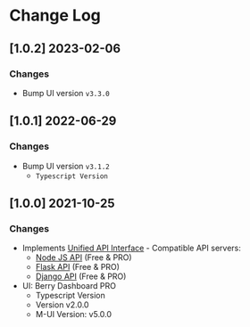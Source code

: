 # Change Log

## [1.0.2] 2023-02-06
### Changes

- Bump UI version `v3.3.0`

## [1.0.1] 2022-06-29
### Changes

- Bump UI version `v3.1.2`
  - `Typescript Version`

## [1.0.0] 2021-10-25
### Changes

- Implements [Unified API Interface](https://docs.appseed.us/boilerplate-code/api-server/api-unified-definition) - Compatible API servers:
  - [Node JS API](https://docs.appseed.us/boilerplate-code/api-server/node-js) (Free & PRO)
  - [Flask API](https://docs.appseed.us/boilerplate-code/api-server/flask) (Free & PRO)
  - [Django API](https://docs.appseed.us/boilerplate-code/api-server/django) (Free & PRO)
- UI: Berry Dashboard PRO
  - Typescript Version
  - Version v2.0.0
  - M-UI Version: v5.0.0
